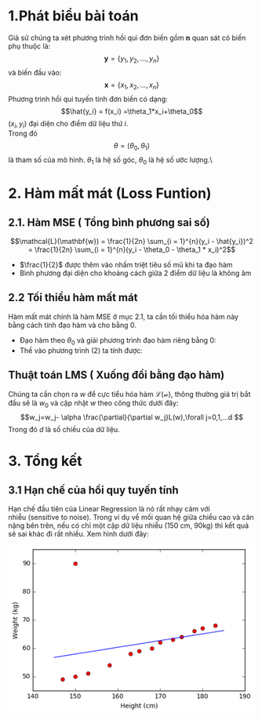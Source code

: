 # 1.Phát biểu bài toán
Giả sử chúng ta xét phương trình hồi qui đơn biến gồm $\mathbf n$ quan sát có biến phụ thuộc là: 
 $$\mathbf{y} = \{y_1, y_2,..., y_n\}$$
 và biến đầu vào:
 $$\mathbf{x} = \{x_1, x_2,...,x_n\}$$
Phương trình hồi qui tuyến tính đơn biến có dạng:
$$\hat{y_i} = f(x_i) =\theta_1*x_i+\theta_0$$
$(x_i,y_i)$ đại diện cho điểm dữ liệu thứ $i$.\
Trong đó
$$\theta=(\theta_0,\theta_1)$$
là tham số của mô hình. $\theta_1$ là hệ số góc, $\theta_0$ là hệ số ước lượng.\
# 2. Hàm mất mát (Loss Funtion)
## 2.1. Hàm MSE ( Tổng bình phương sai số)
$$\mathcal{L}(\mathbf{w}) = \frac{1}{2n} \sum_{i = 1}^{n}(y_i - \hat{y_i})^2 = \frac{1}{2n} \sum_{i = 1}^{n}(y_i - \theta_0 - \theta_1 *  x_i)^2$$
- $\frac{1}{2}$ được thêm vào nhầm triệt tiêu số mũ khi ta đạo hàm 
- Bình phương đại diện cho khoảng cách giữa 2 điểm dữ liệu là không âm

## 2.2 Tối thiểu hàm mất mát
Hàm mất mát chính là hàm MSE ở mục 2.1, ta cần tối thiểu hóa hàm này bằng cách tính đạo hàm và cho bằng 0.
- Đạo hàm theo $\theta_0$ và giải phương trình đạo hàm riêng bằng 0:
- Thế vào phương trình (2) ta tính được:

## Thuật toán LMS ( Xuống đồi bằng đạo hàm)
Chúng ta cần chọn ra $w$ để cực tiểu hóa hàm $\mathcal{L(w)}$, thông thường giá trị bắt đầu sẽ là $w_0$ và cập nhật $w$ theo công thức dưới đây:
$$w_j=w_j- \alpha \frac{\partial}{\partial w_j}L(w),\forall j=0,1,...d $$
Trong đó $d$ là số chiều của dữ liệu.
# 3. Tổng kết
## 3.1 Hạn chế của hồi quy tuyến tính
Hạn chế đầu tiên của Linear Regression là nó rất nhạy cảm với nhiễu (sensitive to noise). Trong ví dụ về mối quan hệ giữa chiều cao và cân nặng bên trên, nếu có chỉ một cặp dữ liệu nhiễu (150 cm, 90kg) thì kết quả sẽ sai khác đi rất nhiều. Xem hình dưới đây:

![Getting Started](image.jpg)

